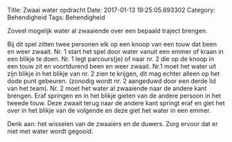 Title: Zwaai water opdracht
Date: 2017-01-13 19:25:05.693302
Category: Behendigheid
Tags: Behendigheid

Zoveel mogelijk water al zwaaiende over een bepaald traject brengen.

Bij dit spel zitten twee personen elk op een knoop van een touw dat been en weer zwaait. Nr. 1 start het spel door water vanuit een emmer of kraan in een blikje te doen. Nr. 1 legt parcours(je) of naar nr. 2 die op de knoop in een touw zit en voortdurend been en weer zwaait.
Nr.1 moet het water uit zijn blikje in het blikje van nr. 2 zien te krijgen, dit mag echter alleen op het dode punt gebeuren. (zonodig wordt nr. 2 aangeduwd door een derde lid van het team). Nr. 2 moet het water al zwaaiende naar de andere kant brengen. Eraf springen en in het blikje gieten van de andere persoon in het tweede touw. Deze zwaait terug naar de andere kant springt eraf en giet het over in het blikje van de volgende en deze giet het water in een emmer.

Denk aan: het wisselen van de zwaaiers en de duwers. Zorg ervoor dat er niet met water wordt gegooid.